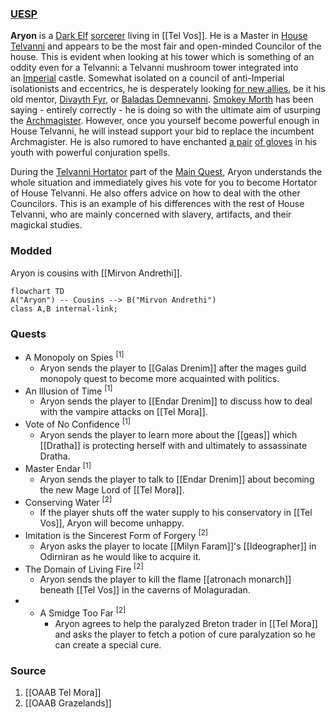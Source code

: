 ### [UESP](https://en.uesp.net/wiki/Morrowind:Aryon)
**Aryon** is a [Dark Elf](https://en.uesp.net/wiki/Morrowind:Dark_Elf "Morrowind:Dark Elf") [sorcerer](https://en.uesp.net/wiki/Morrowind:Sorcerer "Morrowind:Sorcerer") living in [[Tel Vos]]. He is a Master in [House Telvanni](https://en.uesp.net/wiki/Morrowind:House_Telvanni "Morrowind:House Telvanni") and appears to be the most fair and open-minded Councilor of the house. This is evident when looking at his tower which is something of an oddity even for a Telvanni: a Telvanni mushroom tower integrated into an [Imperial](https://en.uesp.net/wiki/Morrowind:Imperial "Morrowind:Imperial") castle. Somewhat isolated on a council of anti-Imperial isolationists and eccentrics, he is desperately looking [for new allies](https://en.uesp.net/wiki/Morrowind:Message_from_Master_Aryon "Morrowind:Message from Master Aryon"), be it his old mentor, [Divayth Fyr](https://en.uesp.net/wiki/Morrowind:Divayth_Fyr "Morrowind:Divayth Fyr"), or [Baladas Demnevanni](https://en.uesp.net/wiki/Morrowind:Baladas_Demnevanni_(person) "Morrowind:Baladas Demnevanni (person)"). [Smokey Morth](https://en.uesp.net/wiki/Morrowind:Smokey_Morth "Morrowind:Smokey Morth") has been saying - entirely correctly - he is doing so with the ultimate aim of usurping the [Archmagister](https://en.uesp.net/wiki/Morrowind:Gothren "Morrowind:Gothren"). However, once you yourself become powerful enough in House Telvanni, he will instead support your bid to replace the incumbent Archmagister. He is also rumored to have enchanted [a pair](https://en.uesp.net/wiki/Morrowind:Aryon%27s_Dominator "Morrowind:Aryon's Dominator") [of gloves](https://en.uesp.net/wiki/Morrowind:Aryon%27s_Helper "Morrowind:Aryon's Helper") in his youth with powerful conjuration spells.

During the [Telvanni Hortator](https://en.uesp.net/wiki/Morrowind:Telvanni_Hortator "Morrowind:Telvanni Hortator") part of the [Main Quest](https://en.uesp.net/wiki/Morrowind:Main_Quest "Morrowind:Main Quest"), Aryon understands the whole situation and immediately gives his vote for you to become Hortator of House Telvanni. He also offers advice on how to deal with the other Councilors. This is an example of his differences with the rest of House Telvanni, who are mainly concerned with slavery, artifacts, and their magickal studies.
### Modded
Aryon is cousins with [[Mirvon Andrethi]].

```mermaid
flowchart TD
A("Aryon") -- Cousins --> B("Mirvon Andrethi")
class A,B internal-link;
```
### Quests
* A Monopoly on Spies <sup>[1]</sup>
	* Aryon sends the player to [[Galas Drenim]] after the mages guild monopoly quest to become more acquainted with politics.
* An Illusion of Time <sup>[1]</sup>
	* Aryon sends the player to [[Endar Drenim]] to discuss how to deal with the vampire attacks on [[Tel Mora]].
* Vote of No Confidence <sup>[1]</sup>
	* Aryon sends the player to learn more about the [[geas]] which [[Dratha]] is protecting herself with and ultimately to assassinate Dratha.
* Master Endar <sup>[1]</sup>
	* Aryon sends the player to talk to [[Endar Drenim]] about becoming the new Mage Lord of [[Tel Mora]].
* Conserving Water <sup>[2]</sup>
	* If the player shuts off the water supply to his conservatory in [[Tel Vos]], Aryon will become unhappy.
* Imitation is the Sincerest Form of Forgery <sup>[2]</sup>
	* Aryon asks the player to locate [[Milyn Faram]]'s [[Ideographer]] in Odirniran as he would like to acquire it.
* The Domain of Living Fire <sup>[2]</sup>
	* Aryon sends the player to kill the flame [[atronach monarch]] beneath [[Tel Vos]] in the caverns of Molaguradan.
* * A Smidge Too Far <sup>[2]</sup>
	* Aryon agrees to help the paralyzed Breton trader in [[Tel Mora]] and asks the player to fetch a potion of cure paralyzation so he can create a special cure.
### Source
1. [[OAAB Tel Mora]]
2. [[OAAB Grazelands]]